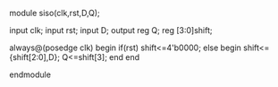 module siso(clk,rst,D,Q);

input clk;
input rst;
input D;
output reg Q;
reg [3:0]shift;

always@(posedge clk)
    begin
        if(rst)
            shift<=4'b0000;
        else
         begin
            shift<={shift[2:0],D};
            Q<=shift[3];
         end
    end
    
endmodule
